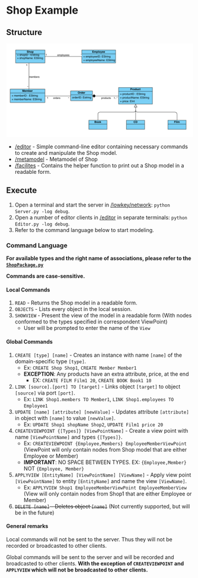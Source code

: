# Shop Example

## Structure

![Image](./img/shop_metamodel.png)

- [/editor](./editor) - Simple command-line editor containing necessary commands to create and manipulate the Shop model.
- [/metamodel](./metamodel) - Metamodel of Shop
- [/facilites](./facilities) - Contains the helper function to print out a Shop model in a readable form.

## Execute

1. Open a terminal and start the server in [/lowkey/network](./lowkey/network): ```python Server.py -log debug```.
2. Open a number of editor clients in [/editor](./editor) in separate terminals: ```python Editor.py -log debug```.
3. Refer to the command language below to start modeling.

### Command Language
**For available types and the right name of associations, please refer to the [`ShopPackage.py`](./metamodel/ShopPackage.py)**

**Commands are case-sensitive.**

#### Local Commands
1. `READ` - Returns the Shop model in a readable form.
2. `OBJECTS` - Lists every object in the local session.
3. `SHOWVIEW` - Present the view of the model in a readable form (With nodes conformed to the types specified in correspondent ViewPoint)
   - User will be prompted to enter the name of the `View`

#### Global Commands
1. `CREATE [type] [name]` - Creates an instance with name `[name]` of the domain-specific type `[type]`.
    - Ex: `CREATE Shop Shop1`, `CREATE Member Member1`
    - **EXCEPTION**: Any products have an extra attribute, price, at the end
      - EX: `CREATE FILM Film1 20`, `CREATE BOOK Book1 10`
2. `LINK [source].[port] TO [target]` - Links object `[target]` to object `[source]` via port `[port]`.
    - Ex: `LINK Shop1.members TO Member1`, `LINK Shop1.employees TO Employee1`
3. `UPDATE [name] [attribute] [newValue]` - Updates attribute `[attribute]` in object with `[name]` to value `[newValue]`.
    - Ex: `UPDATE Shop1 shopName Shop2`, `UPDATE Film1 price 20`
4. `CREATEVIEWPOINT {[Types]} [ViewPointName]` - Create a view point with name `[ViewPointName]` and types `{[Types]}`.
    - Ex: `CREATEVIEWPOINT {Employee,Members} EmployeeMemberViewPoint` (ViewPoint will only contain nodes from Shop model that are either Employee or Member)
    - **IMPORTANT**: NO SPACE BETWEEN TYPES. EX: `{Employee,Member}` NOT `{Employee, Member}`
5. `APPLYVIEW [EntityName] [ViewPointName] [ViewName]` - Apply view point `[ViewPointName]` to entity `[EntityName]` and name the view `[ViewName]`.
    - Ex: `APPLYVIEW Shop1 EmployeeMemberViewPoint EmployeeMemberView` (View will only contain nodes from Shop1 that are either Employee or Member)
6. ~~`DELETE [name]` - Deletes object `[name]`~~ (Not currently supported, but will be in the future)

#### General remarks

Local commands will not be sent to the server. Thus they will not be recorded or broadcasted to other clients. 

Global commands will be sent to the server and will be recorded and broadcasted to other clients. **With the exception of `CREATEVIEWPOINT` and `APPLYVIEW` which will not be broadcasted to other clients.**
